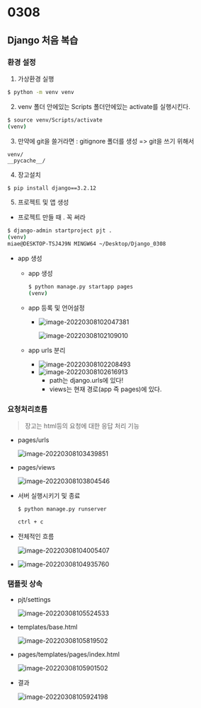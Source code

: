 

# 0308 

## Django 처음 복습

### 환경 설정

1. 가상환경 실행

```bash
$ python -m venv venv
```

2. venv 폴더 안에있는 Scripts 폴더안에있는 activate를 실행시킨다.

```bash
$ source venv/Scripts/activate
(venv)
```

3. 만약에 git을 쓸거라면 : gitignore 폴더를 생성 => git을 쓰기 위해서 

```text
venv/
__pycache__/
```

4. 장고설치

```bash
$ pip install django==3.2.12
```

5. 프로젝트 및 앱 생성

- 프로젝트 만들 때 . 꼭 써라

```bash
$ django-admin startproject pjt .
(venv) 
miae@DESKTOP-TSJ4J9N MINGW64 ~/Desktop/Django_0308

```

- app 생성

  - app 생성

    ```bash
    $ python manage.py startapp pages
    (venv) 
    ```

  - app 등록 및 언어설정

    - ![image-20220308102047381](0308.assets/image-20220308102047381.png)

      ![image-20220308102109010](0308.assets/image-20220308102109010.png)

  - app urls 분리

    - ![image-20220308102208493](0308.assets/image-20220308102208493.png)
    - ![image-20220308102616913](0308.assets/image-20220308102616913.png)
      - path는 django.urls에 있다!
      - views는 현재 경로(app 즉 pages)에 있다.

### 요청처리흐름

> 장고는 html등의 요청에 대한 응답 처리 기능

- pages/urls

  ![image-20220308103439851](0308.assets/image-20220308103439851.png)

- pages/views

  ![image-20220308103804546](0308.assets/image-20220308103804546.png)



- 서버 실행시키기 및 종료

  ```bash
  $ python manage.py runserver
  
  ctrl + c
  ```

  

- 전체적인 흐름

  ![image-20220308104005407](0308.assets/image-20220308104005407.png)

- ![image-20220308104935760](0308.assets/image-20220308104935760.png)		

### 탬플릿 상속

- pjt/settings

  ![image-20220308105524533](0308.assets/image-20220308105524533.png)

- templates/base.html

  ![image-20220308105819502](0308.assets/image-20220308105819502.png)

- pages/templates/pages/index.html

  ![image-20220308105901502](0308.assets/image-20220308105901502.png)

- 결과

  ![image-20220308105924198](0308.assets/image-20220308105924198.png)